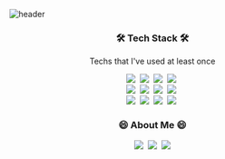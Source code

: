 ![header](https://capsule-render.vercel.app/api?type=soft&color=auto&height=150&section=header&text=ChangheumCho&fontSize=70&animation=twinkling)

<h3 align="center">🛠 Tech Stack 🛠</h3>

<p align="center"> Techs that I've used at least once </p>

<p align="center">
  <img src="https://img.shields.io/badge/Python-3766AB?style=flat-square&logo=Python&logoColor=white"/>&nbsp
  <img src="https://img.shields.io/badge/css-1572B6?style=flat-square&logo=css3&logoColor=white"/>&nbsp 
  <img src="https://img.shields.io/badge/Django-092E20?style=flat-square&logo=Django&logoColor=white"/>&nbsp 
  <img src="https://img.shields.io/badge/Mysql-E6B91E?style=flat-square&logo=MySql&logoColor=white"/>&nbsp
  <br/>
  <img src="https://img.shields.io/badge/jquery-0769AD?style=flat-square&logo=jquery&logoColor=white"/>&nbsp
  <img src="https://img.shields.io/badge/flask-000000?style=flat-square&logo=flask&logoColor=white"/>&nbsp
  <img src="https://img.shields.io/badge/Docker-2496ED?style=flat-square&logo=Docker&logoColor=white"/>&nbsp 
  <img src="https://img.shields.io/badge/bootstrap-7952B3?style=flat-square&logo=bootstrap&logoColor=white"/>&nbsp
  <br/>
  <img src="https://img.shields.io/badge/linux-FCC624?style=flat-square&logo=linux&logoColor=black"/>&nbsp
  <img src="https://img.shields.io/badge/GitLab-FCA121?style=flat-square&logo=GitLab&logoColor=white"/></a>&nbsp 
  <img src="https://img.shields.io/badge/github-181717?style=flat-square&logo=github&logoColor=white"/>&nbsp
  <img src="https://img.shields.io/badge/git-F05032?style=flat-square&logo=git&logoColor=white"/>&nbsp
 
</p>
  

<h3 align="center"> 😄 About Me 😄 </h3>
<p align="center">
  <a href="https://www.facebook.com/profile.php?id=100004944041469"><img src="https://img.shields.io/badge/facebook-1877F2?style=flat-square&logo=facebook&logoColor=white&link=https://www.facebook.com/profile.php?id=100004944041469"/></a>&nbsp
  <a href="https://www.instagram.com/cho_chang_heum/"><img src="https://img.shields.io/badge/Instagram-E4405F?style=flat-square&logo=Instagram&logoColor=white&link=https://www.instagram.com/cho_chang_heum/"/></a>&nbsp
  <a href="mailto:whckdgma96@gmail.com"><img src="https://img.shields.io/badge/Gmail-d14836?style=flat-square&logo=Gmail&logoColor=white&link=whckdgma96@gmail.com"/></a>
</p>

